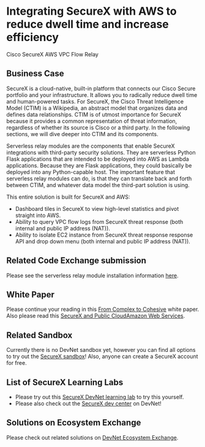 Integrating SecureX with AWS to reduce dwell time and increase efficiency
=====================================
Cisco SecureX AWS VPC Flow Relay

## Business Case
SecureX is a cloud-native, built-in platform that connects our Cisco Secure portfolio and your infrastructure. It allows you to radically reduce dwell time and human-powered tasks. For SecureX, the Cisco Threat Intelligence Model (CTIM) is a Wikipedia, an abstract model that organizes data and defines data relationships. CTIM is of utmost importance for SecureX because it provides a common representation of threat information, regardless of whether its source is Cisco or a third party. In the following sections, we will dive deeper into CTIM and its components. 

Serverless relay modules are the components that enable SecureX integrations with third-party security solutions. They are serverless Python Flask applications that are intended to be deployed into AWS as Lambda applications. Because they are Flask applications, they could basically be deployed into any Python-capable host. The important feature that serverless relay modules can do, is that they can translate back and forth between CTIM, and whatever data model the third-part solution is using.  

This entire solution is built for SecureX and AWS:
* Dashboard tiles in SecureX to view high-level statistics and pivot straight into AWS. 
* Ability to query VPC flow logs from SecureX threat response (both internal and public IP address (NAT)). 
* Ability to isolate EC2 instance from SecureX threat response response API and drop down menu (both internal and public IP address (NAT)).

## Related Code Exchange submission
Please see the serverless relay module installation information [here](https://developer.cisco.com/codeexchange/github/repo/CiscoDevNet/tr-05-aws-vpc-logs).

## White Paper
Please continue your reading in this [From Complex to Cohesive](https://www.cisco.com/c/en/us/products/collateral/security/white-paper-c11-744498.html) white paper. Also please read this [SecureX and Public CloudAmazon Web Services]( https://blogs.cisco.com/developer/securexaws01).

## Related Sandbox
Currently there is no DevNet sandbox yet, however you can find all options to try out the [SecureX sandbox](https://developer.cisco.com/learning/tracks/SecureX)! Also, anyone can create a SecureX account for free.

## List of SecureX Learning Labs
* Please try out this [SecureX DevNet learning lab](https://developer.cisco.com/learning/modules/securex-serverless-relay-modules) to try this yourself. 
* Please also check out the [SecureX dev center](https://developer.cisco.com/securex/) on DevNet!

## Solutions on Ecosystem Exchange
Please check out related solutions on [DevNet Ecosystem Exchange](https://developer.cisco.com/ecosystem/solutions/#key=securex).
